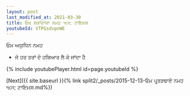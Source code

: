 ```yaml
---
layout: post
last_modified_at: 2021-03-30
title: ਓਮ ਸਕਾਂਦਾਯਾ ਨਮਹ ੧੦੮ ਟਾਇਮਸ
youtubeId: VTPGsdvpnWE
---
```

 
 
 ਓਮ ਅਯੁਧਿਨ ਨਮਹ  
 
 -  ਜੋ ਹਰ ਤਰਾਂ ਦੇ ਹਥਿਆਰ ਲੈ ਕੇ ਜਾਂਦਾ ਹੈ 
 
  
 
  
 
 
 
 
 
 


{% include youtubePlayer.html id=page.youtubeId %}
 
[Next]({{ site.baseurl }}{% link  split2/_posts/2015-12-13-ਓਮ ਪ੍ਰ੍ਰੜਢਾਏ ਨਮਹ ੧੦੮ ਟਾਇਮਸ.md%})
 

